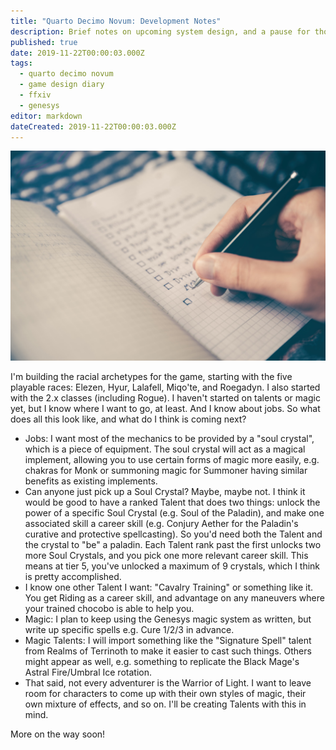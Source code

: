 ```yaml
---
title: "Quarto Decimo Novum: Development Notes"
description: Brief notes on upcoming system design, and a pause for thought
published: true
date: 2019-11-22T00:00:03.000Z
tags:
  - quarto decimo novum
  - game design diary
  - ffxiv
  - genesys
editor: markdown
dateCreated: 2019-11-22T00:00:03.000Z
---
```


![Featured Image](quarto-decimo-novum-development-notes.jpg)

I'm building the racial archetypes for the game, starting with the five playable races: Elezen, Hyur, Lalafell, Miqo'te, and Roegadyn. I also started with the 2.x classes (including Rogue). I haven't started on talents or magic yet, but I know where I want to go, at least. And I know about jobs. So what does all this look like, and what do I think is coming next?

* Jobs: I want most of the mechanics to be provided by a "soul crystal", which is a piece of equipment. The soul crystal will act as a magical implement, allowing you to use certain forms of magic more easily, e.g. chakras for Monk or summoning magic for Summoner having similar benefits as existing implements.
* Can anyone just pick up a Soul Crystal? Maybe, maybe not. I think it would be good to have a ranked Talent that does two things: unlock the power of a specific Soul Crystal (e.g. Soul of the Paladin), and make one associated skill a career skill (e.g. Conjury Aether for the Paladin's curative and protective spellcasting). So you'd need both the Talent and the crystal to "be" a paladin. Each Talent rank past the first unlocks two more Soul Crystals, and you pick one more relevant career skill. This means at tier 5, you've unlocked a maximum of 9 crystals, which I think is pretty accomplished.
* I know one other Talent I want: "Cavalry Training" or something like it. You get Riding as a career skill, and advantage on any maneuvers where your trained chocobo is able to help you.
* Magic: I plan to keep using the Genesys magic system as written, but write up specific spells e.g. Cure 1/2/3 in advance.
* Magic Talents: I will import something like the "Signature Spell" talent from Realms of Terrinoth to make it easier to cast such things. Others might appear as well, e.g. something to replicate the Black Mage's Astral Fire/Umbral Ice rotation.
* That said, not every adventurer is the Warrior of Light. I want to leave room for characters to come up with their own styles of magic, their own mixture of effects, and so on. I'll be creating Talents with this in mind.

More on the way soon!


    